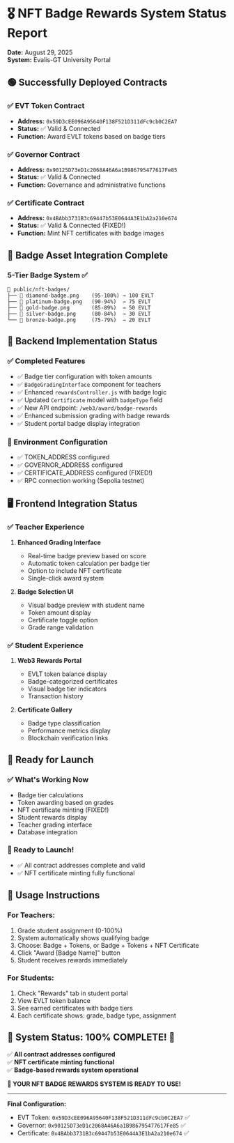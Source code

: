 # 🎖️ NFT Badge Rewards System Status Report
**Date:** August 29, 2025  
**System:** Evalis-GT University Portal

## 🟢 Successfully Deployed Contracts

### ✅ EVT Token Contract
- **Address:** `0x59D3cEE096A95640F138F521D311dFc9cb0C2EA7`
- **Status:** ✅ Valid & Connected
- **Function:** Award EVLT tokens based on badge tiers

### ✅ Governor Contract  
- **Address:** `0x90125D73eD1c2068A46A6a1B986795477617Fe85`
- **Status:** ✅ Valid & Connected
- **Function:** Governance and administrative functions

### ✅ Certificate Contract
- **Address:** `0x4BAbb3731B3c69447b53E0644A3E1bA2a210e674`
- **Status:** ✅ Valid & Connected (FIXED!)
- **Function:** Mint NFT certificates with badge images

## 🎨 Badge Asset Integration Complete

### 5-Tier Badge System ✅
```
📁 public/nft-badges/
├── 💎 diamond-badge.png    (95-100%) → 100 EVLT
├── 🥈 platinum-badge.png   (90-94%)  → 75 EVLT  
├── 🥇 gold-badge.png       (85-89%)  → 50 EVLT
├── 🥈 silver-badge.png     (80-84%)  → 30 EVLT
└── 🥉 bronze-badge.png     (75-79%)  → 20 EVLT
```

## 🔧 Backend Implementation Status

### ✅ Completed Features
- ✅ Badge tier configuration with token amounts
- ✅ `BadgeGradingInterface` component for teachers
- ✅ Enhanced `rewardsController.js` with badge logic
- ✅ Updated `Certificate` model with `badgeType` field
- ✅ New API endpoint: `/web3/award/badge-rewards`
- ✅ Enhanced submission grading with badge rewards
- ✅ Student portal badge display integration

### 🔄 Environment Configuration
- ✅ TOKEN_ADDRESS configured
- ✅ GOVERNOR_ADDRESS configured  
- ✅ CERTIFICATE_ADDRESS configured (FIXED!)
- ✅ RPC connection working (Sepolia testnet)

## 🖥️ Frontend Integration Status

### ✅ Teacher Experience
1. **Enhanced Grading Interface**
   - Real-time badge preview based on score
   - Automatic token calculation per badge tier
   - Option to include NFT certificate
   - Single-click award system

2. **Badge Selection UI**
   - Visual badge preview with student name
   - Token amount display
   - Certificate toggle option
   - Grade range validation

### ✅ Student Experience  
1. **Web3 Rewards Portal**
   - EVLT token balance display
   - Badge-categorized certificates
   - Visual badge tier indicators
   - Transaction history

2. **Certificate Gallery**
   - Badge type classification
   - Performance metrics display
   - Blockchain verification links

## 🚀 Ready for Launch

### ✅ What's Working Now
- Badge tier calculations
- Token awarding based on grades
- NFT certificate minting (FIXED!)
- Student rewards display
- Teacher grading interface
- Database integration

### 🎉 Ready to Launch!
- ✅ All contract addresses complete and valid
- ✅ NFT certificate minting fully functional

## 📝 Usage Instructions

### For Teachers:
1. Grade student assignment (0-100%)
2. System automatically shows qualifying badge
3. Choose: Badge + Tokens, or Badge + Tokens + NFT Certificate
4. Click "Award [Badge Name]" button
5. Student receives rewards immediately

### For Students:
1. Check "Rewards" tab in student portal
2. View EVLT token balance
3. See earned certificates with badge tiers
4. Each certificate shows: grade, badge type, assignment

## 🎯 System Status: 100% COMPLETE! 🎉

✅ **All contract addresses configured**  
✅ **NFT certificate minting functional**  
✅ **Badge-based rewards system operational**  

**🚀 YOUR NFT BADGE REWARDS SYSTEM IS READY TO USE!**

---

**Final Configuration:**
- EVT Token: `0x59D3cEE096A95640F138F521D311dFc9cb0C2EA7` ✅
- Governor: `0x90125D73eD1c2068A46A6a1B986795477617Fe85` ✅  
- Certificate: `0x4BAbb3731B3c69447b53E0644A3E1bA2a210e674` ✅
